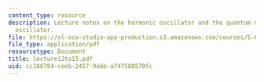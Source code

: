 ```yaml
---
content_type: resource
description: Lecture notes on the harmonic oscillator and the quantum mechanical harmonic
  oscillator.
file: https://ol-ocw-studio-app-production.s3.amazonaws.com/courses/5-61-physical-chemistry-fall-2007/cc186784ceeb24179abba747588570fc_lecture12to15.pdf
file_type: application/pdf
resourcetype: Document
title: lecture12to15.pdf
uid: cc186784-ceeb-2417-9abb-a747588570fc
---
```

